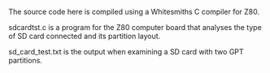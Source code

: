 The source code here is compiled using a Whitesmiths C compiler for Z80.

sdcardtst.c is a program for the Z80 computer board that analyses the type of SD card connected and its partition layout.

sd_card_test.txt is the output when examining a SD card with two GPT partitions.
